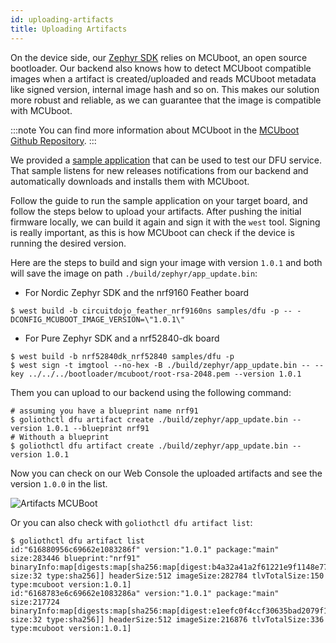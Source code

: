 ```yaml
---
id: uploading-artifacts
title: Uploading Artifacts
---
```


On the device side, our [Zephyr SDK](https://github.com/golioth/zephyr-sdk) relies on MCUboot, an open source bootloader. Our backend also knows how to detect MCUboot compatible images when a artifact is created/uploaded and reads MCUboot metadata like signed version, internal image hash and so on. This makes our solution more robust and reliable, as we can guarantee that the image is compatible with MCUboot.

:::note
You can find more information about MCUboot in the [MCUboot Github Repository](https://github.com/mcu-tools/mcuboot).
:::

We provided a [sample application](https://github.com/golioth/zephyr-sdk/tree/main/samples/dfu) that can be used to test our DFU service. That sample listens for new releases notifications from our backend and automatically downloads and installs them with MCUboot.

Follow the guide to run the sample application on your target board, and follow the steps below to upload your artifacts. After pushing the initial firmware locally, we can build it again and sign it with the `west` tool. Signing is really important, as this is how MCUboot can check if the device is running the desired version.

Here are the steps to build and sign your image with version `1.0.1` and both will save the image on path `./build/zephyr/app_update.bin`:

- For Nordic Zephyr SDK and the nrf9160 Feather board

```
$ west build -b circuitdojo_feather_nrf9160ns samples/dfu -p -- -DCONFIG_MCUBOOT_IMAGE_VERSION=\"1.0.1\"
```

- For Pure Zephyr SDK and a nrf52840-dk board

```
$ west build -b nrf52840dk_nrf52840 samples/dfu -p
$ west sign -t imgtool --no-hex -B ./build/zephyr/app_update.bin -- --key ../../../bootloader/mcuboot/root-rsa-2048.pem --version 1.0.1
```

Them you can upload to our backend using the following command:

```
# assuming you have a blueprint name nrf91
$ goliothctl dfu artifact create ./build/zephyr/app_update.bin --version 1.0.1 --blueprint nrf91
# Withouth a blueprint
$ goliothctl dfu artifact create ./build/zephyr/app_update.bin --version 1.0.1
```

Now you can check on our Web Console the uploaded artifacts and see the version `1.0.0` in the list.

![Artifacts MCUBoot](./assets/artifact-list.png)

Or you can also check with `goliothctl dfu artifact list`:

```
$ goliothctl dfu artifact list
id:"616880956c69662e1083286f" version:"1.0.1" package:"main" size:283446 blueprint:"nrf91" binaryInfo:map[digests:map[sha256:map[digest:b4a32a41a2f61221e9f1148e778f8d6406beea3ab9b854e929e4b34945fff578 size:32 type:sha256]] headerSize:512 imageSize:282784 tlvTotalSize:150 type:mcuboot version:1.0.1]
id:"6168783e6c69662e1083286a" version:"1.0.1" package:"main" size:217724 binaryInfo:map[digests:map[sha256:map[digest:e1eefc0f4ccf30635bad2079f154f662f80b294c3be03ca7605edcf13bc9e9f4 size:32 type:sha256]] headerSize:512 imageSize:216876 tlvTotalSize:336 type:mcuboot version:1.0.1]
```
